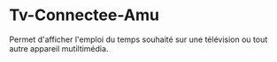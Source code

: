 # Tv-Connectee-Amu

Permet d'afficher l'emploi du temps souhaité sur une télévision ou tout autre appareil mutiltimédia.
